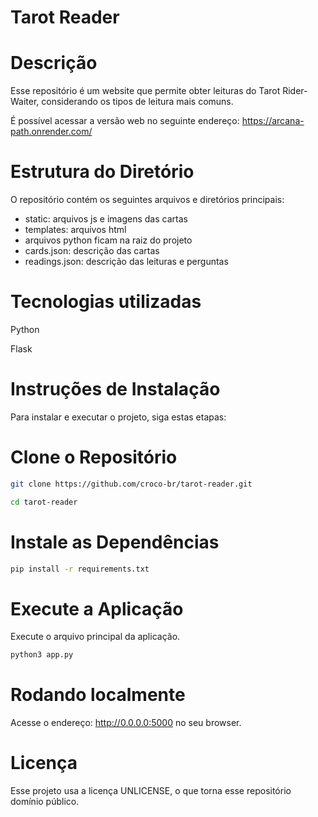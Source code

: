 # Tarot Reader

# Descrição
Esse repositório é um website que permite obter leituras do Tarot Rider-Waiter, considerando os tipos de leitura mais comuns.

É possível acessar a versão web no seguinte endereço: https://arcana-path.onrender.com/

# Estrutura do Diretório
O repositório contém os seguintes arquivos e diretórios principais:

- static: arquivos js e imagens das cartas
- templates: arquivos html
- arquivos python ficam na raiz do projeto
- cards.json: descrição das cartas
- readings.json: descrição das leituras e perguntas
  
# Tecnologias utilizadas
Python

Flask

# Instruções de Instalação
Para instalar e executar o projeto, siga estas etapas:

# Clone o Repositório
```bash
git clone https://github.com/croco-br/tarot-reader.git

cd tarot-reader
```


# Instale as Dependências
```bash
pip install -r requirements.txt
```

# Execute a Aplicação
Execute o arquivo principal da aplicação. 

```bash
python3 app.py
```

# Rodando localmente

Acesse o endereço: http://0.0.0.0:5000 no seu browser.


# Licença
Esse projeto usa a licença UNLICENSE, o que torna esse repositório domínio público.


